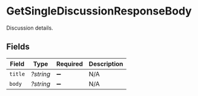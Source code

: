 # GetSingleDiscussionResponseBody

Discussion details.


## Fields

| Field              | Type               | Required           | Description        |
| ------------------ | ------------------ | ------------------ | ------------------ |
| `title`            | *?string*          | :heavy_minus_sign: | N/A                |
| `body`             | *?string*          | :heavy_minus_sign: | N/A                |
